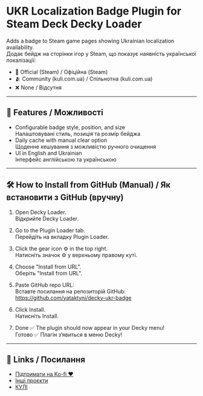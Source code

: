 # UKR Localization Badge Plugin for Steam Deck Decky Loader

Adds a badge to Steam game pages showing Ukrainian localization availability.  
Додає бейдж на сторінки ігор у Steam, що показує наявність української локалізації:

- 🫡 Official (Steam) / Офіційна (Steam)
- 🫂 Community (kuli.com.ua) / Спільнотна (kuli.com.ua)
- ❌ None / Відсутня

---

## 🔧 Features / Можливості

- Configurable badge style, position, and size  
  Налаштовувані стиль, позиція та розмір бейджа
- Daily cache with manual clear option  
  Щоденне кешування з можливістю ручного очищення
- UI in English and Ukrainian  
  Інтерфейс англійською та українською

---

## 🛠️ How to Install from GitHub (Manual) / Як встановити з GitHub (вручну)

1. Open Decky Loader.  
   Відкрийте Decky Loader.

2. Go to the Plugin Loader tab.  
   Перейдіть на вкладку Plugin Loader.

3. Click the gear icon ⚙️ in the top right.  
   Натисніть значок ⚙️ у верхньому правому куті.

4. Choose "Install from URL".  
   Оберіть "Install from URL".

5. Paste GitHub repo URL:  
   Вставте посилання на репозиторій GitHub:
   https://github.com/yataktyni/decky-ukr-badge

6. Click Install.  
   Натисніть Install.

7. Done ✅ The plugin should now appear in your Decky menu!  
   Готово ✅ Плагін зʼявиться в меню Decky!

---

## 🔗 Links / Посилання

- [Підтримати на Ko-fi ❤️](https://ko-fi.com/yataktyni)
- [Інші проєкти](https://github.com/yataktyni)
- [КУЛІ](https://kuli.com.ua/)